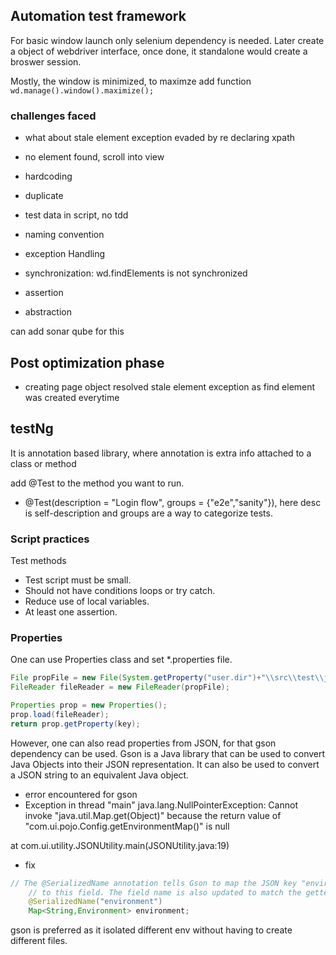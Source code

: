 ## Automation test framework

For basic window launch only selenium dependency is needed.
Later create a object of webdriver interface, once done, it standalone would create a broswer session.

Mostly, the window is minimized, to maximze add function
`wd.manage().window().maximize();`

### challenges faced  
- what about stale element exception
evaded by re declaring xpath

- no element found,
scroll into view

- hardcoding
- duplicate
- test data in script, no tdd
- naming convention
- exception Handling
- synchronization: wd.findElements is not synchronized
- assertion 
- abstraction


can add sonar qube for this

## Post optimization phase
- creating page object resolved stale element exception as find element was created everytime

## testNg
It is annotation based library, where annotation is extra info attached to a class or method

add @Test to the method you want to run.
- @Test(description = "Login flow", groups = {"e2e","sanity"}), here desc is self-description and groups are a way to categorize tests.

### Script practices 
Test methods
- Test script must be small.
- Should not have conditions loops or try catch.
- Reduce use of local variables.
- At least one assertion.

### Properties
One can use Properties class and set *.properties file.
```java
File propFile = new File(System.getProperty("user.dir")+"\\src\\test\\java\\com\\ui\\config\\QA.properties");
FileReader fileReader = new FileReader(propFile);

Properties prop = new Properties();
prop.load(fileReader);
return prop.getProperty(key);
```

However, one can also read properties from JSON, for that gson dependency can be used.
Gson is a Java library that can be used to convert Java Objects into their JSON representation. It can also be used to convert a JSON string to an equivalent Java object.

- error encountered for gson
- Exception in thread "main" java.lang.NullPointerException: Cannot invoke "java.util.Map.get(Object)" because the return value of "com.ui.pojo.Config.getEnvironmentMap()" is null

at com.ui.utility.JSONUtility.main(JSONUtility.java:19)

- fix
```java
// The @SerializedName annotation tells Gson to map the JSON key "environment"
    // to this field. The field name is also updated to match the getter/setter.
    @SerializedName("environment")
    Map<String,Environment> environment;

```

gson is preferred as it isolated different env without having to create different files.



